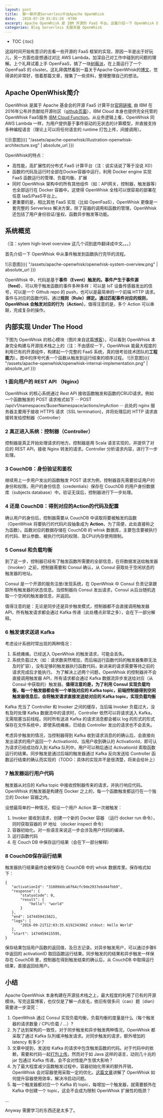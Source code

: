 ```yaml
---
layout: post
title:  聊一聊开源Serverless平台Apache OpenWhisk
date:   2018-07-20 01:01:28 -0700
excerpt: Apache OpenWhisk 是 IBM 开源的 FaaS 平台。这篇介绍一下 OpenWhisk 的系统架构，也梳理一下自己对 OpenWhisk 的理解。
categories: Blog Serverless 无服务器 OpenWhisk
---
```


* TOC
{:toc}

这段时间开始有意识的去看一些开源的 FaaS 框架的实现，原因一半是出于好玩儿，另一方面也是想通过对比 AWS Lambda，加深自己对工作中碰到的问题的理解。上个礼拜试着上手 OpenFaaS，搞了一块[树莓派](https://www.weibo.com/2663109067/GpS6o8haD)，在上面运行了一个 OpenFaaS 的 cluster。这礼拜偶然看到一篇关于Apache OpenWhisk的[博文](https://medium.com/openwhisk/uncovering-the-magic-how-serverless-platforms-really-work-3cb127b05f71)，觉得讲的非常好，借着那篇文章，搜集了一些资料，整理整理自己的想法。

## Apache OpenWhisk简介
OpenWhisk 是属于 Apache 基金会的开源 FaaS 计算平台[官网链接](https://openwhisk.apache.org/), 由 IBM 在2016年公布并贡献给开源社区（[github页面](https://github.com/apache/incubator-openwhisk)），IBM Cloud 本身也提供完全托管的 OpenWhisk FaaS服务 [IBM Cloud Function](https://console.bluemix.net/openwhisk/)。从业务逻辑上看，OpenWhisk 同 AWS Lambda 一样，为用户提供基于事件驱动的无状态的计算模型，并直接支持多种编程语言（理论上可以将任何语言的 runtime 打包上传，间接调用）。

![示意图]({{ "/assets/apache-openwhisk/illustration-openwhisk-architecture.svg" | absolute_url }})

OpenWhisk的特点：
- 高性能，高扩展性的分布式 FaaS 计算平台（注：说实话说了等于没说 XD）
- 函数的代码及运行时全部在Docker容器中运行，利用 Docker engine 实现 FaaS 函数运行的管理、负载均衡、扩展
- 同时 OpenWhisk 架构中的所有其他组件（如：API网关，控制器，触发器等）也全部运行在 Docker 容器中。这使得 OpenWhisk 全栈可以很容易的部署在任意 IaaS/PaaS平台上。
- 更重要的是，相比其他 FaaS 实现（比如 OpenFaaS），OpenWhisk 更像是一套完整的 Serverless 解决方案，除了容器的调用和函数的管理，OpenWhisk 还包括了用户身份验证/鉴权、函数异步触发等功能。

## 系统概览 
（注：sytem high-level overview 这几个词到底咋翻译成中文。。。）

首先介绍一下 OpenWhisk 中从事件触发到函数执行完毕的流程。

![示意图]({{ "/assets/apache-openwhisk/openwhisk-system-overview.png" | absolute_url }})

OpenWhisk 中，代码是基于**事件（Event）**触发的。事件产生于**事件源（feed）**，可以用于触发函数的事件多种多样：可以是 IoT 设备传感器发出的信号，可以是一个 Github repo 的 push，也可以是最简单的一个前端 HTTP 请求。事件与对应的函数代码，通过**规则（Rule）**绑定。通过匹配事件对应的规则，OpenWhisk 会触发对应的**行为（Action）**。值得注意的是，多个 Action 可以串联，完成复杂的操作。

## 内部实现 Under The Hood

下图为 OpenWhisk 的核心模块（图片来自这篇[博客](https://medium.com/openwhisk/uncovering-the-magic-how-serverless-platforms-really-work-3cb127b05f71)）。可以看到 OpenWhisk 本身完全构建与开源技术栈之上的（注：不由感叹一下，OpenWhisk 能最大程度的利用已有的开源组件，构建起一个完整的 FaaS 系统，真的很考验技术团队的**工程能力**）。图中的序号代表一个函数从触发到运行结束的顺序过程。
![示意图]({{ "/assets/apache-openwhisk/openwhisk-internal-implementation.png" | absolute_url }})

### 1 面向用户的 REST API （Nginx)
OpenWhisk 的核心系统通过 Rest API 接收函数触发和函数的CRUD请求。例如一个函数触发的 POST 请求格式如下
···
POST /api/v1/namespaces/$userNamespace/actions/myAction
···
此处的 nginx 服务器主要用于接收 HTTPS 请求（SSL termination)，并将处理后的 HTTP 请求直接转发给控制器（Controller）

### 2 真正进入系统：控制器（Controller）
控制器是真正开始处理请求的地方。控制器是用 Scala 语言实现的，并提供了对应的 REST API，接收 Nginx 转发的请求。Controller 分析请求内容，进行下一步处理。

### 3 CouchDB：身份验证和鉴权
继续用上一步用户发出的函数触发 POST 请求为例，控制器首先需要验证用户的身份和权限。用户的身份信息（credentials）保存在 CouchDB 的用户身份数据库（subjects database）中。验证无误后，控制器进行下一步处理。

### 4 还是 CouchDB：得到对应的Action的代码及配置
确认用户的身份后，控制器需要从 CouchDB 中读取将要被触发的函数（OpenWhisk 将要执行的代码片段抽象成为 **Action**，为了简便，此处直接称之为函数）。函数对应的数据存储在 CouchDB 的 whisk 数据库，主要包含要被执行的代码、默认参数、被执行代码的权限、及CPU/内存使用限制。

### 5 Consul 和负载均衡 
到了这一步，控制器已经有了触发函数所需要的全部信息，在将数据发送给触发器（Invoker）之前，控制器需要和 Consul 确认，从 Consul 获取处于空闲状态的触发器的地址。

Consul 是一个开源的服务注册/发现系统，在 OpenWhisk 中 Consul 负责记录跟踪所有触发器的状态信息。当控制器向 Consul 发出请求，Consul 从后台随机选取一个空闲的触发器信息，并返回。

值得注意的是：无论是同步还是异步触发模式，控制器都不会直接调用触发器API，所有触发请求都会通过 Kafka 传递（此处槽点非常之多），会在下一部分解释。

### 6 触发请求送进 Kafka

考虑设计系统时常出现的两种情况：
1. 系统瘫痪。已经送入 OpenWhisk 的触发请求，可能会丢失。
2. 系统负载过大（如：请求数突然增加，而后端运行函数代码的触发器集群无法及时扩容），没有足够的触发器执行函数代码，新进来的请求需要等待之前的请求完成后才能执行。
为了解决上述两个问题，OpenWhisk 的控制器并不会直接调用触发器 API，所有请求都会通过 Kafka 数据流异步发送给对应（从 Consul 中获取的）触发器。**值得注意的是，为了利用 Consul 实现负载均衡，每一个触发器都会有一个单独对应的 Kafka topic，前端控制器得到空闲触发器信息后，会将触发请求直接发送给对应的 Kafka topic，实现负载均衡**

Kafka 充当了 Controller 和 Invoker 之间的缓存，当后端 Invoker 负载过大，没有及时处理 Kafka 数据流中的请求时，Controller 依然可以将请求送入 Kafka，无需阻塞当前线程。同时所有送进 Kafka 的请求消息都会被以 log 的形式的形式保存在文件系统中，即使系统瘫痪，已经由 Controller 发出的请求也不会丢失。

考虑异步触发的情况，当控制器得到 Kafka 收到请求消息的的确认后，会直接向发出请求的用户返回一个 ActivationId，当用户收到确认的 ActivationId，即可认为请求已经成功存入到 Kafka 队列中。用户可以稍后通过 ActivationId 索取函数运行的结果。同步触发是通过后端的触发器通过 Kafka 反向发送给 Controller 函数运行结束的确认而实现的（TODO：具体的实现并不是很清楚，将来会给补上）

### 7 触发器运行用户代码
触发器从对应的 Kafka topic 中接收控制器传来的请求，并执行响应代码。OpenWhisk 的触发器是构建在 Docker 之上的，每一个函数触发都运行在一个独立的 Docker 容器之内。

设想最简单的一种情况，假设一个用户 Action 第一次被触发：
1. Invoker 接收到请求，创建一个新的 Docker 容器 （运行 docker run 命令），同时获取容器的 IP 地址 （docker inspect 命令）
2. 容器初始化。对一些语言来说这一步会涉及用户代码的编译。
3. 运行函数代码
4. 在 Couch DB 中保存运行结果（会在下一部分解释）

### 8 CouchDB保存运行结果
触发器执行结果最终会被保存在 CouchDB 中的 whisk 数据库里。保存格式如下：
```
{
   "activationId": "31809ddca6f64cfc9de2937ebd44fbb9",
   "response": {
       "statusCode": 0,
       "result": {
           "hello": "world"
       }
   },
   "end": 1474459415621,
   "logs": [
       "2016-09-21T12:03:35.619234386Z stdout: Hello World"
   ],
   "start": 1474459415595,
}
```
保存结果包括用户函数的返回值，及日志记录。对异步触发用户，可以通过步骤6中返回的 activationID 取回函数运行结果。同步触发的的结果和异步触发一样保存在 CouchDB 里，控制器在得到触发结束的确认后，从 CouchDB 中取得运行结果，直接返回给用户。

## 小结
Apache OpenWhisk 本身构建在开源技术栈之上，最大程度的利用了已有的开源模块。写完这篇博客，也仅仅是了解一点皮毛，依旧有很多问（cao）题（dian）需要进一步深究：
1. OpenWhisk 通过 Consul 实现负载均衡，负载均衡的度量是什么（每个触发器的请求数量 / CPU负载 / …）?
2. 为了达到架构的一致性，对于同步触发和异步触发两种情况，OpenWhisk 都采取了通过 Kafka 队列缓冲触发请求。对同步触发的请求，额外增加的 latency 有多少？
3. 文章中提到，发送给 Kafka 的请求中包含触发函数的代码。对于代码中的依赖，需要和代码一起[打包上传](https://console.bluemix.net/docs/openwhisk/openwhisk_actions.html#openwhisk_actions)。然而对于如 Java 这样的语言，动则几十兆的 jar 包通过 Kafka 传递，会不会对性能产生很大影响？
4. 为了最大程度减少函数触发过程中，容器初始化带来的额外开销， OpenWhisk 会对容器使用采取一定的优化。[这篇文章](https://medium.com/openwhisk/squeezing-the-milliseconds-how-to-make-serverless-platforms-blazing-fast-aea0e9951bd0)讲解了 OpenWhisk 如何提升容器使用效率，解决冷启动问题。
5. 每一个触发器都对应一个 Kafka 的 topic，每增加一个触发器，就需要额外在 Kafka 中创建一个 topic，这会不会成为限制 OpenWhisk 扩展性的瓶颈？

...

Anyway 需要学习的东西还是太多了。
